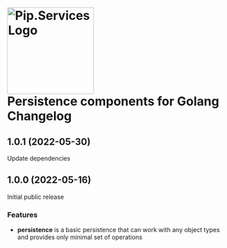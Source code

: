 # <img src="https://uploads-ssl.webflow.com/5ea5d3315186cf5ec60c3ee4/5edf1c94ce4c859f2b188094_logo.svg" alt="Pip.Services Logo" width="200"> <br/> Persistence components for Golang Changelog

## <a name="1.0.1"></a> 1.0.1 (2022-05-30)

Update dependencies

## <a name="1.0.0"></a> 1.0.0 (2022-05-16) 

Initial public release

### Features
* **persistence** is a basic persistence that can work with any object types and provides only minimal set of operations
